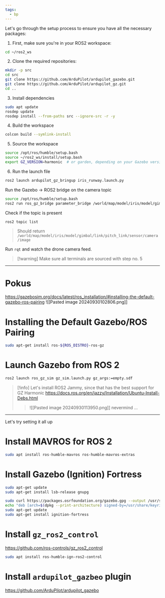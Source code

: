 ```yaml
---
tags:
  - bp
---
```



Let's go through the setup process to ensure you have all the necessary packages:
1. First, make sure you're in your ROS2 workspace:
```bash
cd ~/ros2_ws
```
2. Clone the required repositories:
```bash
mkdir -p src
cd src
git clone https://github.com/ArduPilot/ardupilot_gazebo.git
git clone https://github.com/ArduPilot/ardupilot_gz.git
cd ..
```
3. Install dependencies
```bash
sudo apt update
rosdep update
rosdep install --from-paths src --ignore-src -r -y
```
4. Build the workspace
```bash
colcon build --symlink-install
```
5. Source the workspace
```bash
source /opt/ros/humble/setup.bash
source ~/ros2_ws/install/setup.bash
export GZ_VERSION=harmonic  # or garden, depending on your Gazebo version
```
6. Run the launch file
```bash
ros2 launch ardupilot_gz_bringup iris_runway.launch.py
```
Run the Gazebo -> ROS2 bridge on the camera topic
```bash
source /opt/ros/humble/setup.bash
ros2 run ros_gz_bridge parameter_bridge /world/map/model/iris/model/gimbal/link/pitch_link/sensor/camera/image@sensor_msgs/msg/Image[ignition.msgs.Image
```
Check if the topic is present
```bash
ros2 topic list
```
> Should return `/world/map/model/iris/model/gimbal/link/pitch_link/sensor/camera/image` 

Run `rqt` and watch the drone camera feed.

> [!warning] Make sure all terminals are sourced with step no. 5



---
# Pokus
https://gazebosim.org/docs/latest/ros_installation/#installing-the-default-gazebo-ros-pairing
![[Pasted image 20240930102806.png]]
# Installing the Default Gazebo/ROS Pairing
```bash
sudo apt-get install ros-${ROS_DISTRO}-ros-gz
```

# Launch Gazebo from ROS 2
```bash
ros2 launch ros_gz_sim gz_sim.launch.py gz_args:=empty.sdf
```

> [!info] Let's install ROS2 Jammy, since that has the best support for GZ Harmonic https://docs.ros.org/en/jazzy/Installation/Ubuntu-Install-Debs.html
>> ![[Pasted image 20240930113950.png]]
>> nevermind ...

---
Let's try setting it all up

# Install MAVROS for ROS 2
```bash
sudo apt install ros-humble-mavros ros-humble-mavros-extras
```

# Install Gazebo (Ignition) Fortress
```bash
sudo apt-get update
sudo apt-get install lsb-release gnupg

sudo curl https://packages.osrfoundation.org/gazebo.gpg --output /usr/share/keyrings/pkgs-osrf-archive-keyring.gpg
echo "deb [arch=$(dpkg --print-architecture) signed-by=/usr/share/keyrings/pkgs-osrf-archive-keyring.gpg] http://packages.osrfoundation.org/gazebo/ubuntu-stable $(lsb_release -cs) main" | sudo tee /etc/apt/sources.list.d/gazebo-stable.list > /dev/null
sudo apt-get update
sudo apt-get install ignition-fortress
```

# Install `gz_ros2_control`
https://github.com/ros-controls/gz_ros2_control
```bash
sudo apt install ros-humble-ign-ros2-control
```

# Install `ardupilot_gazbeo` plugin
https://github.com/ArduPilot/ardupilot_gazebo
```bash

```


